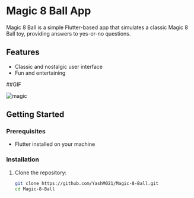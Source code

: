 # Magic 8 Ball App

Magic 8 Ball is a simple Flutter-based app that simulates a classic Magic 8 Ball toy, providing answers to yes-or-no questions.

## Features

- Classic and nostalgic user interface
- Fun and entertaining

##GIF

![magic](https://github.com/YashM021/Dicee/assets/156659124/eb59ed26-7ceb-406f-9640-dcd9da0ac0af)

## Getting Started

### Prerequisites

- Flutter installed on your machine

### Installation

1. Clone the repository:

   ```bash
   git clone https://github.com/YashM021/Magic-8-Ball.git
   cd Magic-8-Ball
